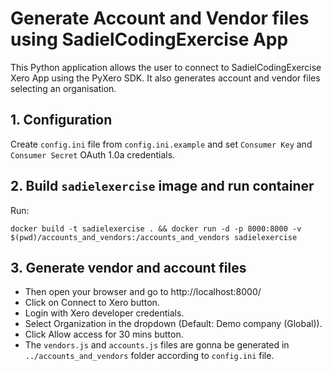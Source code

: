 Generate Account and Vendor files using SadielCodingExercise App
===========================================================

This Python application allows the user to connect to SadielCodingExercise Xero App using the PyXero SDK.
It also generates account and vendor files selecting an organisation.


## 1. Configuration

Create `config.ini` file from `config.ini.example` and set `Consumer Key` and `Consumer Secret` OAuth 1.0a credentials.

## 2. Build `sadielexercise` image and run container

Run:

    docker build -t sadielexercise . && docker run -d -p 8000:8000 -v $(pwd)/accounts_and_vendors:/accounts_and_vendors sadielexercise

## 3. Generate vendor and account files

* Then open your browser and go to http://localhost:8000/
* Click on Connect to Xero button.
* Login with Xero developer credentials.
* Select Organization in the dropdown (Default: Demo company (Global)).
* Click Allow access for 30 mins button.
* The `vendors.js` and `accounts.js` files are gonna be generated in `../accounts_and_vendors` folder according to `config.ini` file.